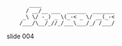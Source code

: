            ____
          / __/__ ___  ______  _______
         _\ \/ -_) _ \(_-< _ \/ __(_-<
        /___/\__/_//_/___\___/_/ /___/

















































































slide 004
